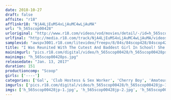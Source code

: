 ```yaml
---
date: 2018-10-27
draft: false
affsite: "r18"
afflinkr18: "NjA4LjEuMS4xLjAuMC4wLjAuMA"
url: "h_565scop00428"
urloriginal: "http://www.r18.com/videos/vod/movies/detail/-/id=h_565scop00428"
urlfinal: "http://media.r18.com/track/NjA4LjEuMS4xLjAuMC4wLjAuMA/videos/vod/movies/detail/-/id=h_565scop00428"
samplevid: "awspv3001.r18.com/litevideo/freepv/8/84s/84scop428/84scop428_dmb_w.mp4"
title: "I Was Reunited With The Cutest And Baddest Girl In School! She Made Fun Of Me For Being A Cherry Boy, But The Moment I Shoved My Dick Inside Her, She Spasmed And Orgasmed And I Treated Myself To A Creampie!"
mainimgurl: "pics.r18.com/digital/video/h_565scop00428/h_565scop00428ps.jpg"
mainimgs: "h_565scop00428ps.jpg"
releasedate: "Jan. 13, 2017"
duration: 151
productioncomp: "Scoop"
girls: ['----']
categories: ['Gal', 'Club Hostess & Sex Worker', 'Cherry Boy', 'Amateur', 'Creampie', 'Hi-Def']
imgurls: ['pics.r18.com/digital/video/h_565scop00428/h_565scop00428jp-1.jpg', 'pics.r18.com/digital/video/h_565scop00428/h_565scop00428jp-2.jpg', 'pics.r18.com/digital/video/h_565scop00428/h_565scop00428jp-3.jpg', 'pics.r18.com/digital/video/h_565scop00428/h_565scop00428jp-4.jpg', 'pics.r18.com/digital/video/h_565scop00428/h_565scop00428jp-5.jpg', 'pics.r18.com/digital/video/h_565scop00428/h_565scop00428jp-6.jpg', 'pics.r18.com/digital/video/h_565scop00428/h_565scop00428jp-7.jpg', 'pics.r18.com/digital/video/h_565scop00428/h_565scop00428jp-8.jpg', 'pics.r18.com/digital/video/h_565scop00428/h_565scop00428jp-9.jpg', 'pics.r18.com/digital/video/h_565scop00428/h_565scop00428jp-10.jpg', 'pics.r18.com/digital/video/h_565scop00428/h_565scop00428jp-11.jpg', 'pics.r18.com/digital/video/h_565scop00428/h_565scop00428jp-12.jpg', 'pics.r18.com/digital/video/h_565scop00428/h_565scop00428jp-13.jpg', 'pics.r18.com/digital/video/h_565scop00428/h_565scop00428jp-14.jpg', 'pics.r18.com/digital/video/h_565scop00428/h_565scop00428jp-15.jpg', 'pics.r18.com/digital/video/h_565scop00428/h_565scop00428jp-16.jpg', 'pics.r18.com/digital/video/h_565scop00428/h_565scop00428jp-17.jpg', 'pics.r18.com/digital/video/h_565scop00428/h_565scop00428jp-18.jpg', 'pics.r18.com/digital/video/h_565scop00428/h_565scop00428jp-19.jpg', 'pics.r18.com/digital/video/h_565scop00428/h_565scop00428jp-20.jpg']
imgs: ['h_565scop00428jp-1.jpg', 'h_565scop00428jp-2.jpg', 'h_565scop00428jp-3.jpg', 'h_565scop00428jp-4.jpg', 'h_565scop00428jp-5.jpg', 'h_565scop00428jp-6.jpg', 'h_565scop00428jp-7.jpg', 'h_565scop00428jp-8.jpg', 'h_565scop00428jp-9.jpg', 'h_565scop00428jp-10.jpg', 'h_565scop00428jp-11.jpg', 'h_565scop00428jp-12.jpg', 'h_565scop00428jp-13.jpg', 'h_565scop00428jp-14.jpg', 'h_565scop00428jp-15.jpg', 'h_565scop00428jp-16.jpg', 'h_565scop00428jp-17.jpg', 'h_565scop00428jp-18.jpg', 'h_565scop00428jp-19.jpg', 'h_565scop00428jp-20.jpg']
---
```

